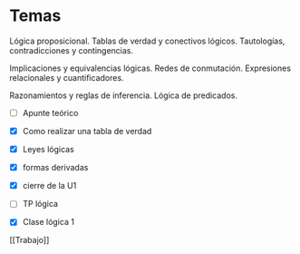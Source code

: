 # Temas
Lógica proposicional. Tablas de verdad y conectivos lógicos. Tautologías, contradicciones y contingencias. 

Implicaciones y equivalencias lógicas. Redes de conmutación. Expresiones relacionales y cuantificadores.

Razonamientos y reglas de inferencia. Lógica de predicados.

- [ ] Apunte teórico
- [x] Como realizar una tabla de verdad
- [x] Leyes lógicas 
- [x] formas derivadas
- [x] cierre de la U1
- [ ] TP lógica 
- [x] Clase lógica 1


[[Trabajo]]